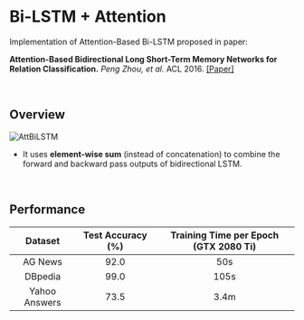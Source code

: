 # Bi-LSTM + Attention

Implementation of Attention-Based Bi-LSTM proposed in paper:

**Attention-Based Bidirectional Long Short-Term Memory Networks for Relation Classification.** *Peng Zhou, et al.* ACL 2016. [[Paper]](https://www.aclweb.org/anthology/P16-2034.pdf)


&nbsp;

## Overview

![AttBiLSTM](../../notes/img/AttBiLSTM.png)

- It uses **element-wise sum** (instead of concatenation) to combine the forward and backward pass outputs of bidirectional LSTM.


&nbsp;

## Performance

|    Dataset    | Test Accuracy (%) | Training Time per Epoch (GTX 2080 Ti) |
| :-----------: | :---------------: | :-----------------------------------: |
|    AG News    |       92.0        |                  50s                  |
|    DBpedia    |       99.0        |                 105s                  |
| Yahoo Answers |       73.5        |                 3.4m                  |
